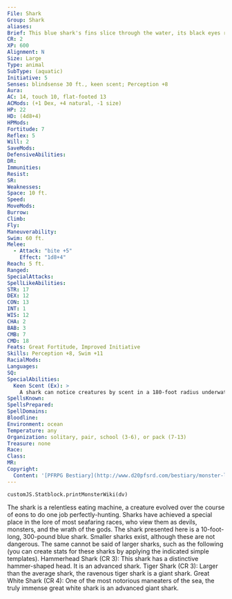 ```yaml
---
File: Shark
Group: Shark
aliases: 
Brief: This blue shark's fins slice through the water, its black eyes rolling and its gaping jaws showing countless teeth.
CR: 2
XP: 600
Alignment: N
Size: Large
Type: animal
SubType: (aquatic)
Initiative: 5
Senses: blindsense 30 ft., keen scent; Perception +8
Aura: 
AC: 14, touch 10, flat-footed 13
ACMods: (+1 Dex, +4 natural, -1 size)
HP: 22
HD: (4d8+4)
HPMods: 
Fortitude: 7
Reflex: 5
Will: 2
SaveMods: 
DefensiveAbilities: 
DR: 
Immunities: 
Resist: 
SR: 
Weaknesses: 
Space: 10 ft.
Speed: 
MoveMods: 
Burrow: 
Climb: 
Fly: 
Maneuverability: 
Swim: 60 ft.
Melee: 
  - Attack: "bite +5"
    Effect: "1d8+4"
Reach: 5 ft.
Ranged: 
SpecialAttacks: 
SpellLikeAbilities: 
STR: 17
DEX: 12
CON: 13
INT: 1
WIS: 12
CHA: 2
BAB: 3
CMB: 7
CMD: 18
Feats: Great Fortitude, Improved Initiative
Skills: Perception +8, Swim +11
RacialMods: 
Languages: 
SQ: 
SpecialAbilities:
  Keen Scent (Ex): >
    A shark can notice creatures by scent in a 180-foot radius underwater and can detect blood in the water at ranges of up to a mile.
SpellsKnown: 
SpellsPrepared: 
SpellDomains: 
Bloodline: 
Environment: ocean
Temperature: any
Organization: solitary, pair, school (3-6), or pack (7-13)
Treasure: none
Race: 
Class: 
MR: 
Copyright:
  Content: '[PFRPG Bestiary](http://www.d20pfsrd.com/bestiary/monster-listings/animals/aquatic/shark/shark)'
---
```

```dataviewjs
customJS.Statblock.printMonsterWiki(dv)
```
The shark is a relentless eating machine, a creature evolved over the course of eons to do one job perfectly-hunting. Sharks have achieved a special place in the lore of most seafaring races, who view them as devils, monsters, and the wrath of the gods. The shark presented here is a 10-foot-long, 300-pound blue shark. Smaller sharks exist, although these are not dangerous. The same cannot be said of larger sharks, such as the following (you can create stats for these sharks by applying the indicated simple templates). Hammerhead Shark (CR 3): This shark has a distinctive hammer-shaped head. It is an advanced shark. Tiger Shark (CR 3): Larger than the average shark, the ravenous tiger shark is a giant shark. Great White Shark (CR 4): One of the most notorious maneaters of the sea, the truly immense great white shark is an advanced giant shark.
